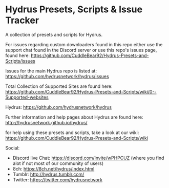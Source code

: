 # Hydrus Presets, Scripts & Issue Tracker
A collection of presets and scripts for Hydrus.

For issues regarding custom downloaders found in this repo either use the support chat found in the Discord server or use this repo's issues page, found here: https://github.com/CuddleBear92/Hydrus-Presets-and-Scripts/issues

Issues for the main Hydrus repo is listed at: https://github.com/hydrusnetwork/hydrus/issues  


Total Collection of Supported Sites are found here: https://github.com/CuddleBear92/Hydrus-Presets-and-Scripts/wiki/0--Supported-websites

Hydrus: https://github.com/hydrusnetwork/hydrus

Further information and help pages about Hydrus are found here: http://hydrusnetwork.github.io/hydrus/

for help using these presets and scripts, take a look at our wiki: https://github.com/CuddleBear92/Hydrus-Presets-and-Scripts/wiki


Social:
* Discord live Chat: https://discord.com/invite/wPHPCUZ (where you find alot if not most of our community of users)
* 8ch: https://8ch.net/hydrus/index.html
* Tumblr: http://hydrus.tumblr.com/
* Twitter: https://twitter.com/hydrusnetwork

